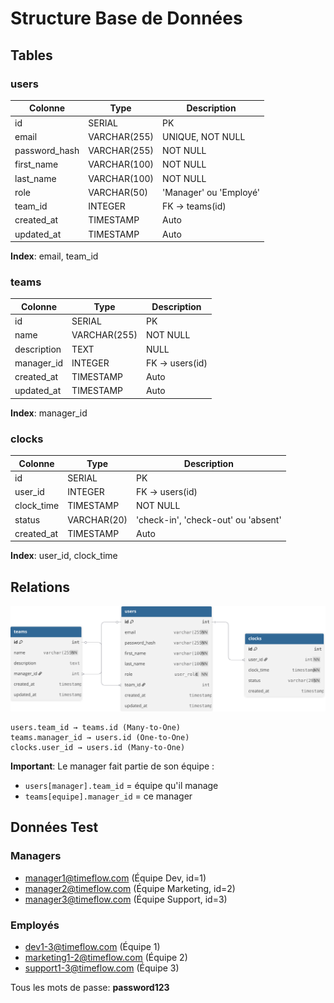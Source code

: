 # Structure Base de Données

## Tables

### users
| Colonne | Type | Description |
|---------|------|-------------|
| id | SERIAL | PK |
| email | VARCHAR(255) | UNIQUE, NOT NULL |
| password_hash | VARCHAR(255) | NOT NULL |
| first_name | VARCHAR(100) | NOT NULL |
| last_name | VARCHAR(100) | NOT NULL |
| role | VARCHAR(50) | 'Manager' ou 'Employé' |
| team_id | INTEGER | FK → teams(id) |
| created_at | TIMESTAMP | Auto |
| updated_at | TIMESTAMP | Auto |

**Index**: email, team_id

### teams
| Colonne | Type | Description |
|---------|------|-------------|
| id | SERIAL | PK |
| name | VARCHAR(255) | NOT NULL |
| description | TEXT | NULL |
| manager_id | INTEGER | FK → users(id) |
| created_at | TIMESTAMP | Auto |
| updated_at | TIMESTAMP | Auto |

**Index**: manager_id

### clocks
| Colonne | Type | Description |
|---------|------|-------------|
| id | SERIAL | PK |
| user_id | INTEGER | FK → users(id) |
| clock_time | TIMESTAMP | NOT NULL |
| status | VARCHAR(20) | 'check-in', 'check-out' ou 'absent' |
| created_at | TIMESTAMP | Auto |

**Index**: user_id, clock_time

## Relations

![Database Schema](./diagram.svg)

```
users.team_id → teams.id (Many-to-One)
teams.manager_id → users.id (One-to-One)
clocks.user_id → users.id (Many-to-One)
```

**Important**: Le manager fait partie de son équipe :
- `users[manager].team_id` = équipe qu'il manage
- `teams[equipe].manager_id` = ce manager

## Données Test

### Managers
- manager1@timeflow.com (Équipe Dev, id=1)
- manager2@timeflow.com (Équipe Marketing, id=2)
- manager3@timeflow.com (Équipe Support, id=3)

### Employés
- dev1-3@timeflow.com (Équipe 1)
- marketing1-2@timeflow.com (Équipe 2)
- support1-3@timeflow.com (Équipe 3)

Tous les mots de passe: **password123**
